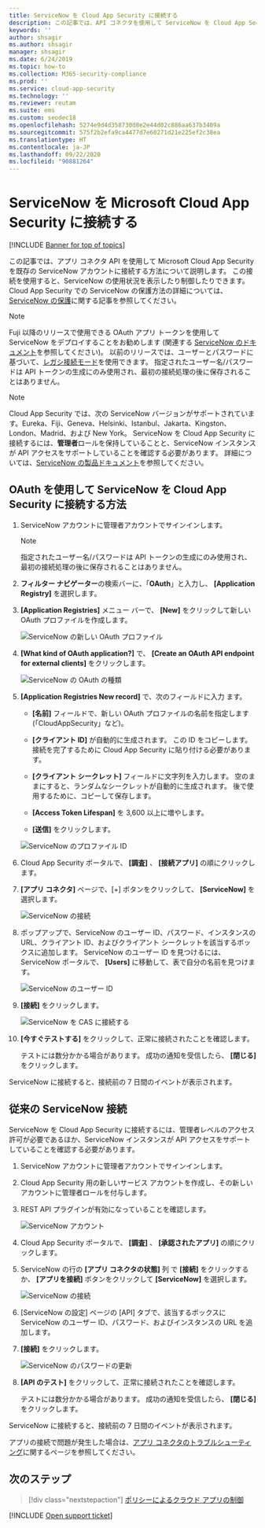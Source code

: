 ```yaml
---
title: ServiceNow を Cloud App Security に接続する
description: この記事では、API コネクタを使用して ServiceNow を Cloud App Security に接続し、使用状況を表示および制御する方法について説明します。
keywords: ''
author: shsagir
ms.author: shsagir
manager: shsagir
ms.date: 6/24/2019
ms.topic: how-to
ms.collection: M365-security-compliance
ms.prod: ''
ms.service: cloud-app-security
ms.technology: ''
ms.reviewer: reutam
ms.suite: ems
ms.custom: seodec18
ms.openlocfilehash: 5274e9d4d358730d8e2e44d02c886aa637b3409a
ms.sourcegitcommit: 575f2b2efa9ca4477d7e60271d21e225ef2c38ea
ms.translationtype: HT
ms.contentlocale: ja-JP
ms.lasthandoff: 09/22/2020
ms.locfileid: "90881264"
---
```

# <a name="connect-servicenow-to-microsoft-cloud-app-security"></a>ServiceNow を Microsoft Cloud App Security に接続する

[!INCLUDE [Banner for top of topics](includes/banner.md)]

この記事では、アプリ コネクタ API を使用して Microsoft Cloud App Security を既存の ServiceNow アカウントに接続する方法について説明します。 この接続を使用すると、ServiceNow の使用状況を表示したり制御したりできます。 Cloud App Security での ServiceNow の保護方法の詳細については、[ServiceNow の保護](protect-servicenow.md)に関する記事を参照してください。

> [!NOTE]
> Fuji 以降のリリースで使用できる OAuth アプリ トークンを使用して ServiceNow をデプロイすることをお勧めします (関連する [ServiceNow のドキュメント](https://wiki.servicenow.com/index.php?title=OAuth_Applications#gsc.tab=0)を参照してください)。
> 以前のリリースでは、ユーザーとパスワードに基づいて、[レガシ接続モード](#legacy-servicenow-connection)を使用できます。 指定されたユーザー名/パスワードは API トークンの生成にのみ使用され、最初の接続処理の後に保存されることはありません。

> [!NOTE]
> Cloud App Security では、次の ServiceNow バージョンがサポートされています。Eureka、Fiji、Geneva、Helsinki、Istanbul、Jakarta、Kingston、London、Madrid、および New York。 ServiceNow を Cloud App Security に接続するには、**管理者**ロールを保持していることと、ServiceNow インスタンスが API アクセスをサポートしていることを確認する必要があります。 詳細については、[ServiceNow の製品ドキュメント](https://wiki.servicenow.com/index.php?title=Base_System_Roles#gsc.tab=0)を参照してください。

## <a name="how-to-connect-servicenow-to-cloud-app-security-using-oauth"></a>OAuth を使用して ServiceNow を Cloud App Security に接続する方法

1. ServiceNow アカウントに管理者アカウントでサインインします。

    > [!NOTE]
    > 指定されたユーザー名/パスワードは API トークンの生成にのみ使用され、最初の接続処理の後に保存されることはありません。

2. **フィルター ナビゲーター**の検索バーに、「**OAuth**」と入力し、 **[Application Registry]** を選択します。

3. **[Application Registries]** メニュー バーで、 **[New]** をクリックして新しい OAuth プロファイルを作成します。

    ![ServiceNow の新しい OAuth プロファイル](media/servicenow-app-registry.png)

4. **[What kind of OAuth application?]** で、 **[Create an OAuth API endpoint for external clients]** をクリックします。

    ![ServiceNow の OAuth の種類](media/servicenow-oauth-app-type.png)

5. **[Application Registries New record]** で、次のフィールドに入力 ます。

    - **[名前]** フィールドで、新しい OAuth プロファイルの名前を指定します (「CloudAppSecurity」など)。

    - **[クライアント ID]** が自動的に生成されます。 この ID をコピーします。接続を完了するために Cloud App Security に貼り付ける必要があります。

    - **[クライアント シークレット]** フィールドに文字列を入力します。 空のままにすると、ランダムなシークレットが自動的に生成されます。 後で使用するために、コピーして保存します。

    - **[Access Token Lifespan]** を 3,600 以上に増やします。

    - **[送信]** をクリックします。

    ![ServiceNow のプロファイル ID](media/servicenow-profile-ids.png)

6. Cloud App Security ポータルで、 **[調査]** 、 **[接続アプリ]** の順にクリックします。

7. **[アプリ コネクタ]** ページで、[+] ボタンをクリックして、 **[ServiceNow]** を選択します。

    ![ServiceNow の接続](media/connect-servicenow.png "ServiceNow の接続")

8. ポップアップで、ServiceNow のユーザー ID、パスワード、インスタンスの URL、クライアント ID、およびクライアント シークレットを該当するボックスに追加します。 ServiceNow のユーザー ID を見つけるには、ServiceNow ポータルで、 **[Users]** に移動して、表で自分の名前を見つけます。

    ![ServiceNow のユーザー ID](media/servicenow-userid.png)

9. **[接続]** をクリックします。

    ![ServiceNow を CAS に接続する](media/servicenow-portal-connect.png "ポータルでの ServiceNow の接続")

10. **[今すぐテストする]** をクリックして、正常に接続されたことを確認します。

    テストには数分かかる場合があります。 成功の通知を受信したら、 **[閉じる]** をクリックします。

ServiceNow に接続すると、接続前の 7 日間のイベントが表示されます。

## <a name="legacy-servicenow-connection"></a>従来の ServiceNow 接続

ServiceNow を Cloud App Security に接続するには、管理者レベルのアクセス許可が必要であるほか、ServiceNow インスタンスが API アクセスをサポートしていることを確認する必要があります。

1. ServiceNow アカウントに管理者アカウントでサインインします。

2. Cloud App Security 用の新しいサービス アカウントを作成し、その新しいアカウントに管理者ロールを付与します。

3. REST API プラグインが有効になっていることを確認します。

    ![ServiceNow アカウント](media/servicenow-account.png "ServiceNow アカウント")

4. Cloud App Security ポータルで、 **[調査]** 、 **[承認されたアプリ]** の順にクリックします。

5. ServiceNow の行の **[アプリ コネクタの状態]** 列 で **[接続]** をクリックするか、 **[アプリを接続]** ボタンをクリックして **[ServiceNow]** を選択します。

   ![ServiceNow の接続](media/connect-servicenow.png "ServiceNow の接続")

6. [ServiceNow の設定] ページの [API] タブで、該当するボックスに ServiceNow のユーザー ID、パスワード、およびインスタンスの URL を追加します。

7. **[接続]** をクリックします。

    ![ServiceNow のパスワードの更新](media/servicenow-update-password.png "ServiceNow のパスワードの更新")

8. **[API のテスト]** をクリックして、正常に接続されたことを確認します。

    テストには数分かかる場合があります。 成功の通知を受信したら、 **[閉じる]** をクリックします。

ServiceNow に接続すると、接続前の 7 日間のイベントが表示されます。

アプリの接続で問題が発生した場合は、[アプリ コネクタのトラブルシューティング](troubleshooting-api-connectors-using-error-messages.md)に関するページを参照してください。

## <a name="next-steps"></a>次のステップ

> [!div class="nextstepaction"]
> [ポリシーによるクラウド アプリの制御](control-cloud-apps-with-policies.md)

[!INCLUDE [Open support ticket](includes/support.md)]
